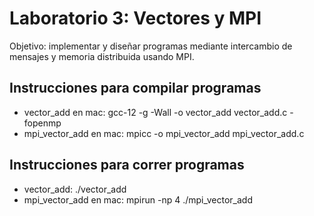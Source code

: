 # Laboratorio 3: Vectores y MPI

Objetivo: implementar y diseñar programas mediante intercambio de mensajes y memoria distribuida usando MPI.

## Instrucciones para compilar programas

 - vector_add en mac: gcc-12 -g -Wall -o vector_add vector_add.c -fopenmp
 - mpi_vector_add en mac: mpicc -o mpi_vector_add mpi_vector_add.c

## Instrucciones para correr programas

 - vector_add: ./vector_add
 - mpi_vector_add en mac: mpirun -np 4 ./mpi_vector_add 